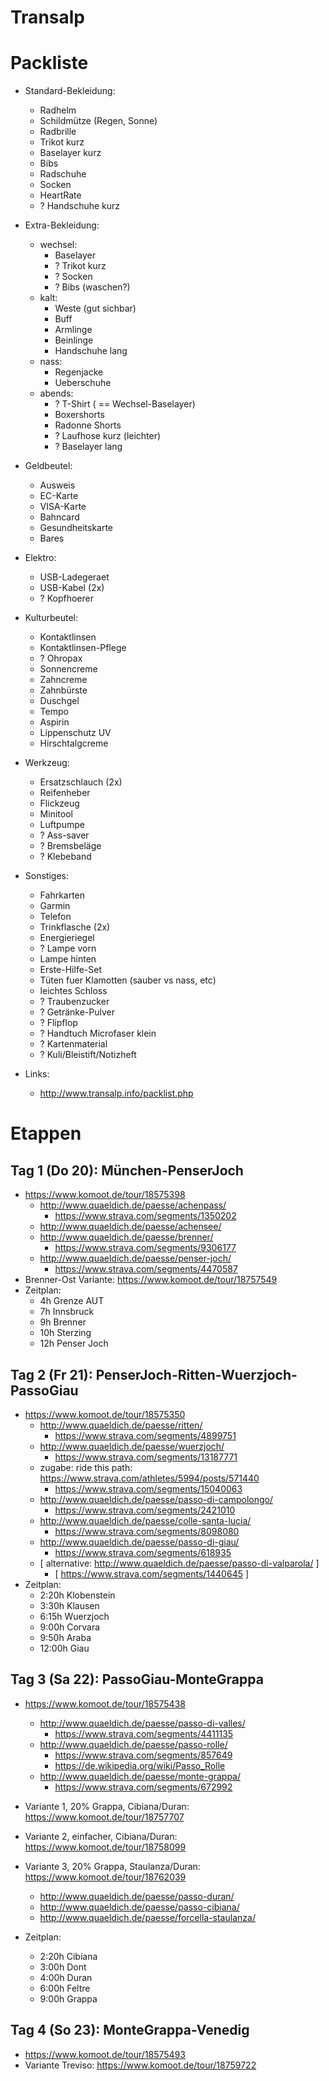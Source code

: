 Transalp
========

Packliste
=========

* Standard-Bekleidung:
	* Radhelm
	* Schildmütze (Regen, Sonne)
	* Radbrille
	* Trikot kurz
	* Baselayer kurz
	* Bibs
	* Radschuhe
	* Socken
	* HeartRate
	* ? Handschuhe kurz

* Extra-Bekleidung:
	* wechsel:
		* Baselayer
		* ? Trikot kurz
		* ? Socken
		* ? Bibs (waschen?)
	* kalt:
		* Weste (gut sichbar)
		* Buff
		* Armlinge
		* Beinlinge
		* Handschuhe lang
	* nass:
		* Regenjacke
		* Ueberschuhe
	* abends:
		* ? T-Shirt ( == Wechsel-Baselayer)
		* Boxershorts
		* Radonne Shorts
		* ? Laufhose kurz (leichter)
		* ? Baselayer lang
* Geldbeutel:
	* Ausweis
	* EC-Karte
	* VISA-Karte
	* Bahncard
	* Gesundheitskarte
	* Bares
* Elektro:
	* USB-Ladegeraet
	* USB-Kabel (2x)
	* ? Kopfhoerer
* Kulturbeutel:
	* Kontaktlinsen
	* Kontaktlinsen-Pflege
	* ? Ohropax
	* Sonnencreme
	* Zahncreme
	* Zahnbürste
	* Duschgel
	* Tempo
	* Aspirin
	* Lippenschutz UV
	* Hirschtalgcreme
* Werkzeug:
	* Ersatzschlauch (2x)
	* Reifenheber
	* Flickzeug
	* Minitool
	* Luftpumpe
	* ? Ass-saver
	* ? Bremsbeläge
	* ? Klebeband
* Sonstiges:
	* Fahrkarten
	* Garmin
	* Telefon
	* Trinkflasche (2x)
	* Energieriegel
	* ? Lampe vorn
	* Lampe hinten
	* Erste-Hilfe-Set
	* Tüten fuer Klamotten (sauber vs nass, etc)
	* leichtes Schloss
	* ? Traubenzucker
	* ? Getränke-Pulver
	* ? Flipflop
	* ? Handtuch Microfaser klein
	* ? Kartenmaterial
	* ? Kuli/Bleistift/Notizheft

* Links:
	* http://www.transalp.info/packlist.php

Etappen
=======

Tag 1 (Do 20): München-PenserJoch
---------------------------------

* https://www.komoot.de/tour/18575398
	* http://www.quaeldich.de/paesse/achenpass/
		* https://www.strava.com/segments/1350202
	* http://www.quaeldich.de/paesse/achensee/
	* http://www.quaeldich.de/paesse/brenner/
		* https://www.strava.com/segments/9306177
	* http://www.quaeldich.de/paesse/penser-joch/
		* https://www.strava.com/segments/4470587
* Brenner-Ost Variante: https://www.komoot.de/tour/18757549
* Zeitplan:
	* 4h Grenze AUT
	* 7h Innsbruck
	* 9h Brenner
	* 10h Sterzing
	* 12h Penser Joch

Tag 2 (Fr 21): PenserJoch-Ritten-Wuerzjoch-PassoGiau
----------------------------------------------------

* https://www.komoot.de/tour/18575350
	* http://www.quaeldich.de/paesse/ritten/
		* https://www.strava.com/segments/4899751
	* http://www.quaeldich.de/paesse/wuerzjoch/
		* https://www.strava.com/segments/13187771
	* zugabe: ride this path: https://www.strava.com/athletes/5994/posts/571440
		* https://www.strava.com/segments/15040063
	* http://www.quaeldich.de/paesse/passo-di-campolongo/
		* https://www.strava.com/segments/2421010
	* http://www.quaeldich.de/paesse/colle-santa-lucia/
		* https://www.strava.com/segments/8098080
	* http://www.quaeldich.de/paesse/passo-di-giau/
		* https://www.strava.com/segments/618935
	* [ alternative: http://www.quaeldich.de/paesse/passo-di-valparola/ ]
		* [ https://www.strava.com/segments/1440645 ]
* Zeitplan:
	* 2:20h	Klobenstein
	* 3:30h Klausen
	* 6:15h Wuerzjoch
	* 9:00h Corvara
	* 9:50h Araba
	* 12:00h Giau

Tag 3 (Sa 22): PassoGiau-MonteGrappa
------------------------------------

* https://www.komoot.de/tour/18575438
	* http://www.quaeldich.de/paesse/passo-di-valles/
		* https://www.strava.com/segments/4411135
	* http://www.quaeldich.de/paesse/passo-rolle/
		* https://www.strava.com/segments/857649
		* https://de.wikipedia.org/wiki/Passo_Rolle
	* http://www.quaeldich.de/paesse/monte-grappa/
		* https://www.strava.com/segments/672992

* Variante 1, 20% Grappa, Cibiana/Duran: https://www.komoot.de/tour/18757707
* Variante 2, einfacher, Cibiana/Duran: https://www.komoot.de/tour/18758099
* Variante 3, 20% Grappa, Staulanza/Duran: https://www.komoot.de/tour/18762039
	* http://www.quaeldich.de/paesse/passo-duran/
	* http://www.quaeldich.de/paesse/passo-cibiana/
	* http://www.quaeldich.de/paesse/forcella-staulanza/
* Zeitplan:
	* 2:20h Cibiana
	* 3:00h Dont
	* 4:00h Duran
	* 6:00h Feltre
	* 9:00h Grappa

Tag 4 (So 23): MonteGrappa-Venedig
----------------------------------

* https://www.komoot.de/tour/18575493
* Variante Treviso: https://www.komoot.de/tour/18759722
